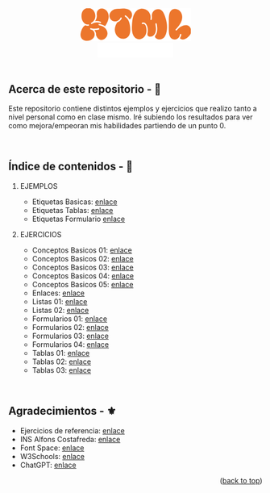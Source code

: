 <!-- LOGO PRESENTATION -->
<section id= "top">
<div align="center">
  <img src="html.png" alt="Logo">
</div>
<div align="center">
   <a href="https://github.com/Sailok25">
    <img src="by.png" alt="bysailok" width=150>
    </a>
</div>
</br>

## Acerca de este repositorio - 👀
<p>Este repositorio contiene distintos ejemplos y ejercicios que realizo tanto a nivel personal como en clase mismo. Iré subiendo los resultados para ver como mejora/empeoran mis habilidades partiendo de un punto 0.</p>

</br>

## Índice de contenidos - 📑
1. EJEMPLOS
    * Etiquetas Basicas: [enlace](https://github.com/Sailok25/HTML/blob/main/Ejemplo1.html)
    * Etiquetas Tablas: [enlace](https://github.com/Sailok25/HTML/blob/main/Ejemplo2.html)
    * Etiquetas Formulario [enlace](https://github.com/Sailok25/HTML/blob/main/Ejemplo3.html)
      
2. EJERCICIOS
    * Conceptos Basicos 01: [enlace](https://github.com/Sailok25/HTML/blob/main/Ejercicio1.html)
    * Conceptos Basicos 02: [enlace](https://github.com/Sailok25/HTML/blob/main/Ejercicio2.html)
    * Conceptos Basicos 03: [enlace](https://github.com/Sailok25/HTML/blob/main/Ejercicio3.html)
    * Conceptos Basicos 04: [enlace](https://github.com/Sailok25/HTML/blob/main/Ejercicio4.html)
    * Conceptos Basicos 05: [enlace](https://github.com/Sailok25/HTML/blob/main/Ejercicio5.html)
    * Enlaces: [enlace](https://github.com/Sailok25/HTML/blob/main/Ejercicio6.html)
    * Listas 01: [enlace](https://github.com/Sailok25/HTML/blob/main/Ejercicio7.html)
    * Listas 02: [enlace](https://github.com/Sailok25/HTML/blob/main/Ejercicio8.html)
    * Formularios 01: [enlace](https://github.com/Sailok25/HTML/blob/main/Ejercicio9.html)
    * Formularios 02: [enlace](https://github.com/Sailok25/HTML/blob/main/Ejercicio10.html)
    * Formularios 03: [enlace](https://github.com/Sailok25/HTML/blob/main/Ejercicio11.html)
    * Formularios 04: [enlace](https://github.com/Saukij25/HTML/blob/main/Ejercicio15)
    * Tablas 01: [enlace](https://github.com/Sailok25/HTML/blob/main/Ejercicio12.html)
    * Tablas 02: [enlace](https://github.com/Sailok25/HTML/blob/main/Ejercicio13.html)
    * Tablas 03: [enlace](https://github.com/Sailok25/HTML/blob/main/Ejercicio14.html)
</br>

## Agradecimientos - ⚜️
* Ejercicios de referencia: [enlace](http://desarrolloweb.dlsi.ua.es/libros/html-css/ejercicios)
* INS Alfons Costafreda: [enlace](https://www.insalfonscostafreda.cat/)
* Font Space: [enlace](https://www.fontspace.com/)
* W3Schools: [enlace](https://www.w3schools.com/)
* ChatGPT: [enlace](https://chat.openai.com)

<p align="right">(<a href="#top">back to top</a>)</p>
